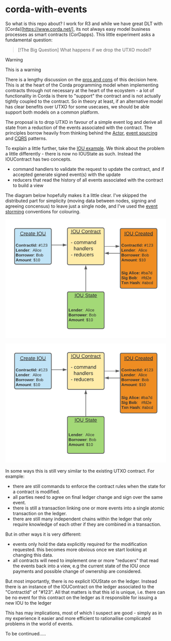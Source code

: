 # corda-with-events 

So what is this repo about? I work for R3 and while we have great DLT with [Corda)[https://www.corda.net/], its not always easy model 
business processes as smart contracts (CorDapps). This little experiment asks a fundamental question: 


>[!The Big Question]
>What happens if we drop the UTXO model?

>[!WARNING]
>This is a warning

There is a lengthy discussion on the [pros and cons](https://www.corda.net/blog/rationale-for-and-tradeoffs-in-adopting-a-utxo-style-model]) 
of this decision here. This is at the heart of the Corda programming model when implementing contracts
through not necessary at the heart of the ecoystem - a lot of functionality in Corda is 
there to "support" the contract and is not actually tightly coupled to the contract.  So in theory at least, if 
an alternative model has clear benefits over UTXO for some usecases, we should be able support both models on a common platform. 

The proposal is to drop UTXO in favour of a simple event log and derive all state from a reduction of the 
events associated with the contract. The principles borrow heavily from thinking behind the [Actor](https://en.wikipedia.org/wiki/Actor_model), 
[event sourcing]([https://martinfowler.com/eaaDev/EventSourcing.html) and [CQRS](https://martinfowler.com/bliki/CQRS.html) 
patterns. 

To explain a little further, take the [IOU example](https://docs.corda.net/docs/corda-os/4.6/hello-world-introduction.html). 
We think about the problem a little differently - there is now no IOUState as such. Instead the IOUContract has two concepts. 
* command handlers to validate the request to update the contract, and if accepted generate signed event(s) with the 
update
* reducers that read the history of all events associated with the contract to build a view    


The diagram below hopefully makes it a little clear. I've skipped the distributed part for simplicity (moving data between nodes,
signing and agreeing concensus) to leave just a single node, and I've used the [event storming](https://github.com/wwerner/event-storming-cheatsheet) 
conventions for colouring. 


![IOU as Events](docs/images/iou-as-event.png)

<img src="docs/images/iou-as-event.png" width="800"> 


In some ways this is still very similar to the existing UTXO contract. For example:
* there are still commands to enforce the contract rules when the state for a contract is modified.
* all parties need to agree on final ledger change and sign over the same event.
* there is still a transaction linking one or more events into a single atomic transaction on the ledger. 
* there are still many independent chains within the ledger that only require knowledge of each other if 
they are combined in a transaction.    

But in other ways it is very different:
* events only hold the data explicitly required for the modification requested. this becomes more obvious once we start
looking at changing this data.
* all contracts will need to implement one or more "reducers" that read the events back into a view, e.g the current state 
of the IOU once payments and possible change of ownership are considered.

But most importantly, there is no explicit IOUState on the ledger. Instead there is an instance of the IOUContract 
on the ledger associated to the "ContractId" of "#123". All that matters is that this id is unique, i.e. there can be 
no event for this contract on the ledger as it responsible for issuing a new IOU to the ledger 

This has may implications, most of which I suspect are good - simply as in my experience it easier and more efficient 
to rationailise complicated problems in the world of events.

To be continued.....



 
   







 